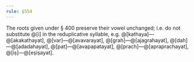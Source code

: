 ```yaml
---
rule: §554
---
```


The roots given under § 400 preserve their vowel unchanged; i.e. do not substitute @[i] in the reduplicative syllable, e.g. @[kathaya]—@[akakathayat], @[var]—@[avavarayat], @[grah]—@[ajagrahayat], @[dah]—@[adadahayat], @[pat]—@[avapapatayat], @[prach]—@[apraprachayat], @[iṣ]—@[eṣiṣayat].